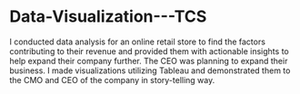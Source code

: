# Data-Visualization---TCS
I conducted data analysis for an online retail store to find the factors contributing to their revenue and provided them with actionable insights to help expand their company further. The CEO was planning to expand their business. I made visualizations utilizing Tableau and demonstrated them to the CMO and CEO of the company in story-telling way. 
